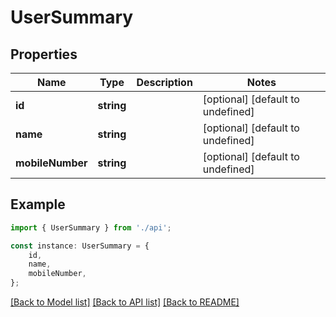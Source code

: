 # UserSummary


## Properties

Name | Type | Description | Notes
------------ | ------------- | ------------- | -------------
**id** | **string** |  | [optional] [default to undefined]
**name** | **string** |  | [optional] [default to undefined]
**mobileNumber** | **string** |  | [optional] [default to undefined]

## Example

```typescript
import { UserSummary } from './api';

const instance: UserSummary = {
    id,
    name,
    mobileNumber,
};
```

[[Back to Model list]](../README.md#documentation-for-models) [[Back to API list]](../README.md#documentation-for-api-endpoints) [[Back to README]](../README.md)
